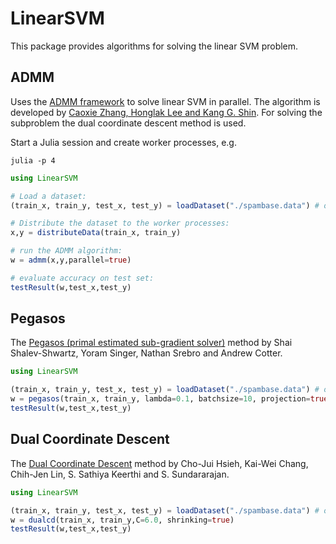 # LinearSVM

This package provides algorithms for solving the linear SVM problem.

## ADMM

Uses the [ADMM framework](https://web.stanford.edu/~boyd/papers/pdf/admm_distr_stats.pdf) to solve linear SVM in parallel.
The algorithm is developed by [Caoxie Zhang, Honglak Lee and Kang G. Shin](http://www.jmlr.org/proceedings/papers/v22/zhang12a/zhang12a.pdf).
For solving the subproblem the dual coordinate descent method is used.

Start a Julia session and create worker processes, e.g.

```
julia -p 4
```

```julia
using LinearSVM

# Load a dataset:
(train_x, train_y, test_x, test_y) = loadDataset("./spambase.data") # or whatever dataset you are using

# Distribute the dataset to the worker processes:
x,y = distributeData(train_x, train_y)

# run the ADMM algorithm:
w = admm(x,y,parallel=true)

# evaluate accuracy on test set:
testResult(w,test_x,test_y)
```

## Pegasos

The [Pegasos (primal estimated sub-gradient solver)](http://ttic.uchicago.edu/~nati/Publications/PegasosMPB.pdf) method by Shai Shalev-Shwartz, Yoram Singer, Nathan Srebro and Andrew Cotter.

```julia
using LinearSVM

(train_x, train_y, test_x, test_y) = loadDataset("./spambase.data") # or whatever dataset you are using
w = pegasos(train_x, train_y, lambda=0.1, batchsize=10, projection=true)
testResult(w,test_x,test_y)
```

## Dual Coordinate Descent

The [Dual Coordinate Descent](https://www.csie.ntu.edu.tw/~cjlin/papers/cddual.pdf) method by Cho-Jui Hsieh, Kai-Wei Chang, Chih-Jen Lin, S. Sathiya Keerthi and S. Sundararajan.


```julia
using LinearSVM

(train_x, train_y, test_x, test_y) = loadDataset("./spambase.data") # or whatever dataset you are using
w = dualcd(train_x, train_y,C=6.0, shrinking=true)
testResult(w,test_x,test_y)
```
